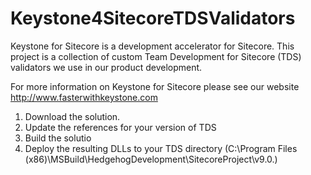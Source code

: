 # Keystone4SitecoreTDSValidators
Keystone for Sitecore is a development accelerator for Sitecore. This project is a collection of custom Team Development for Sitecore (TDS) validators we use in our product development.

For more information on Keystone for Sitecore please see our website http://www.fasterwithkeystone.com

1. Download the solution.
2. Update the references for your version of TDS
3. Build the solutio
3. Deploy the resulting DLLs to your TDS directory (C:\Program Files (x86)\MSBuild\HedgehogDevelopment\SitecoreProject\v9.0.)
